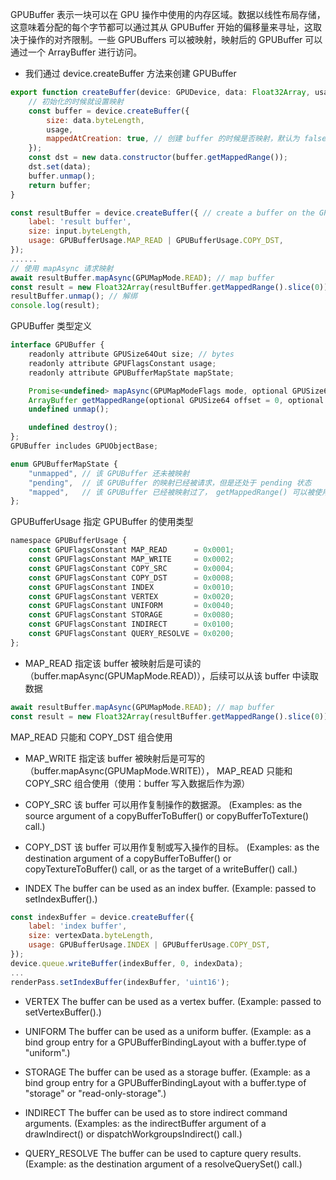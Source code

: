 GPUBuffer 表示一块可以在 GPU 操作中使用的内存区域。数据以线性布局存储，这意味着分配的每个字节都可以通过其从 GPUBuffer 开始的偏移量来寻址，这取决于操作的对齐限制。一些 GPUBuffers 可以被映射，映射后的 GPUBuffer 可以通过一个 ArrayBuffer 进行访问。
- 我们通过 device.createBuffer 方法来创建 GPUBuffer
```js
export function createBuffer(device: GPUDevice, data: Float32Array, usage: GPUBufferUsageFlags) {
    // 初始化的时候就设置映射
    const buffer = device.createBuffer({
        size: data.byteLength,
        usage,
        mappedAtCreation: true, // 创建 buffer 的时候是否映射，默认为 false
    });
    const dst = new data.constructor(buffer.getMappedRange());
    dst.set(data);
    buffer.unmap();
    return buffer;
}

const resultBuffer = device.createBuffer({ // create a buffer on the GPU to get a copy of the results
    label: 'result buffer',
    size: input.byteLength,
    usage: GPUBufferUsage.MAP_READ | GPUBufferUsage.COPY_DST,
});
......
// 使用 mapAsync 请求映射
await resultBuffer.mapAsync(GPUMapMode.READ); // map buffer
const result = new Float32Array(resultBuffer.getMappedRange().slice(0));
resultBuffer.unmap(); // 解绑
console.log(result);
```

GPUBuffer 类型定义
```js
interface GPUBuffer {
    readonly attribute GPUSize64Out size; // bytes
    readonly attribute GPUFlagsConstant usage;
    readonly attribute GPUBufferMapState mapState;

    Promise<undefined> mapAsync(GPUMapModeFlags mode, optional GPUSize64 offset = 0, optional GPUSize64 size);
    ArrayBuffer getMappedRange(optional GPUSize64 offset = 0, optional GPUSize64 size);
    undefined unmap();

    undefined destroy();
};
GPUBuffer includes GPUObjectBase;

enum GPUBufferMapState {
    "unmapped", // 该 GPUBuffer 还未被映射
    "pending",  // 该 GPUBuffer 的映射已经被请求，但是还处于 pending 状态
    "mapped",   // 该 GPUBuffer 已经被映射过了， getMappedRange() 可以被使用
};
```

GPUBufferUsage 指定 GPUBuffer 的使用类型
```js
namespace GPUBufferUsage {
    const GPUFlagsConstant MAP_READ      = 0x0001;
    const GPUFlagsConstant MAP_WRITE     = 0x0002;
    const GPUFlagsConstant COPY_SRC      = 0x0004;
    const GPUFlagsConstant COPY_DST      = 0x0008;
    const GPUFlagsConstant INDEX         = 0x0010;
    const GPUFlagsConstant VERTEX        = 0x0020;
    const GPUFlagsConstant UNIFORM       = 0x0040;
    const GPUFlagsConstant STORAGE       = 0x0080;
    const GPUFlagsConstant INDIRECT      = 0x0100;
    const GPUFlagsConstant QUERY_RESOLVE = 0x0200;
};
```
- MAP_READ
指定该 buffer 被映射后是可读的（buffer.mapAsync(GPUMapMode.READ)），后续可以从该 buffer 中读取数据
```js
await resultBuffer.mapAsync(GPUMapMode.READ); // map buffer
const result = new Float32Array(resultBuffer.getMappedRange().slice(0)); // read data from buffer
```
MAP_READ 只能和 COPY_DST 组合使用

- MAP_WRITE
指定该 buffer 被映射后是可写的（buffer.mapAsync(GPUMapMode.WRITE)），
MAP_READ 只能和 COPY_SRC 组合使用（使用：buffer 写入数据后作为源）

- COPY_SRC
该 buffer 可以用作复制操作的数据源。
(Examples: as the source argument of a copyBufferToBuffer() or copyBufferToTexture() call.)

- COPY_DST
该 buffer 可以用作复制或写入操作的目标。
(Examples: as the destination argument of a copyBufferToBuffer() or copyTextureToBuffer() call, or as the target of a writeBuffer() call.)

- INDEX
The buffer can be used as an index buffer. (Example: passed to setIndexBuffer().)
```js
const indexBuffer = device.createBuffer({
    label: 'index buffer',
    size: vertexData.byteLength,
    usage: GPUBufferUsage.INDEX | GPUBufferUsage.COPY_DST,
});
device.queue.writeBuffer(indexBuffer, 0, indexData);
...
renderPass.setIndexBuffer(indexBuffer, 'uint16');
```

- VERTEX
The buffer can be used as a vertex buffer. (Example: passed to setVertexBuffer().)

- UNIFORM
The buffer can be used as a uniform buffer. (Example: as a bind group entry for a GPUBufferBindingLayout with a buffer.type of "uniform".)

- STORAGE
The buffer can be used as a storage buffer. (Example: as a bind group entry for a GPUBufferBindingLayout with a buffer.type of "storage" or "read-only-storage".)

- INDIRECT
The buffer can be used as to store indirect command arguments. (Examples: as the indirectBuffer argument of a drawIndirect() or dispatchWorkgroupsIndirect() call.)

- QUERY_RESOLVE
The buffer can be used to capture query results. (Example: as the destination argument of a resolveQuerySet() call.)

